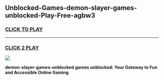 
## Unblocked-Games-demon-slayer-games-unblocked-Play-Free-agbw3
<h3>
<a href="https://premium76.site?title=demon-slayer-games-unblocked&ref=23A">CLICK TO PLAY</a></h3>
<hr>

<h3>
<a href="https://premium76.site?title=demon-slayer-games-unblocked&ref=23A">CLICK 2 PLAY</a>
  
</h3>

<a href="https://premium76.site?title=demon-slayer-games-unblocked&ref=23A"><img src="https://clearcache.store/games.png"></a>


**demon-slayer-games-unblocked games unblocked: Your Gateway to Fun and Accessible Online Gaming**

